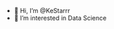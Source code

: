 - 👋 Hi, I’m @KeStarrr
- 👀 I’m interested in Data Science

<!---
KeStarrr/KeStarrr is a ✨ special ✨ repository because its `README.md` (this file) appears on your GitHub profile.
You can click the Preview link to take a look at your changes.
--->
